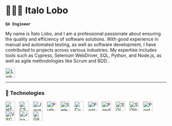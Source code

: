 # 👩🏻‍💻 Italo Lobo

**`QA Engineer`**

My name is Ítalo Lobo, and I am a professional passionate about ensuring the quality and efficiency of software solutions. With good experience in manual and automated testing, as well as software development, I have contributed to projects across various industries. My expertise includes tools such as Cypress, Selenium WebDriver, SQL, Python, and Node.js, as well as agile methodologies like Scrum and BDD..



<p align="left">
    <a href="https://www.linkedin.com/in/italo-lobo-qa/">
        <img 
            alt="LinkedIn" 
            title="My LinkedIn" 
            src="https://www.lusodados.pt/source/linkedin/linkedin.png"            
            height="30"
        />
    </a>
</p>

---

### 🤖 Technologies

<img 
    align="left" 
    alt="HTML"
    title="HTML" 
    width="30px" 
    style="padding-right: 10px;" 
    src="https://cdn.jsdelivr.net/gh/devicons/devicon@latest/icons/html5/html5-original.svg" 
/>
<img 
    align="left" 
    alt="CSS" 
    title="CSS"
    width="30px" 
    style="padding-right: 10px;" 
    src="https://cdn.jsdelivr.net/gh/devicons/devicon@latest/icons/css3/css3-original.svg" 
/>
<img 
    align="left" 
    alt="JavaScript" 
    title="JavaScript"
    width="30px" 
    style="padding-right: 10px;" 
    src="https://cdn.jsdelivr.net/gh/devicons/devicon@latest/icons/javascript/javascript-original.svg" 
/>
<img 
    align="left" 
    alt="Python" 
    title="Python"
    width="30px" 
    style="padding-right: 10px;" 
    src="https://cdn.jsdelivr.net/gh/devicons/devicon@latest/icons/python/python-original.svg" 
/>
<img 
    align="left" 
    alt="Selenium"
    title="Selenium" 
    width="30px" 
    style="padding-right: 10px;" 
    src="https://upload.wikimedia.org/wikipedia/commons/d/d5/Selenium_Logo.png" 
/>
<img 
    align="left" 
    alt="Cypress"
    title="Cypress" 
    width="30px" 
    style="padding-right: 10px;" 
    src="https://yt3.googleusercontent.com/MHW3vhUeDZZIKMm-T63-zkvPQsYab4OpbyvT8ifxmfz0E-fqIWj9r8tP4qITq2KLWI2eqK7q3A=s900-c-k-c0x00ffffff-no-rj" 
/>
<img 
    align="left" 
    alt="Postman"
    title="Postman" 
    width="30px" 
    style="padding-right: 10px;" 
    src="https://yt3.googleusercontent.com/XRzDTgEa9GybH_Uk21E9ri6_iYh-9gbyZzhiEBCnLjISgjTorjMiu7IwpChUMf2lLpEdX6ufDA=s900-c-k-c0x00ffffff-no-rj" 
/>
<img 
    align="left" 
    alt="Pandas" 
    title="Pandas"
    width="30px" 
    style="padding-right: 10px;" 
    src="https://netdata.cloud/img/pandas.png" 
/>
<img 
    align="left" 
    alt="SQL" 
    title="SQL"
    width="30px" 
    style="padding-right: 10px;" 
    src="https://www.netgen.co.za/wp-content/uploads/2023/05/SQL-Database.png" 
/>
<img 
    align="left" 
    alt="SQlite" 
    title="SQlite"
    width="30px" 
    style="padding-right: 10px;" 
    src="https://api.nuget.org/v3-flatcontainer/sqlite.redist/3.8.4.2/icon" 
/>
<img 
    align="left" 
    alt="PostgreSQL" 
    title="PostgreSQL"
    width="30px" 
    style="padding-right: 10px;" 
    src="https://upload.wikimedia.org/wikipedia/commons/thumb/2/29/Postgresql_elephant.svg/1200px-Postgresql_elephant.svg.png" 
/>
<img 
    align="left" 
    alt="VSCode" 
    title="VSCode"
    width="30px" 
    style="padding-right: 10px;" 
    src="https://carleton.ca/scs/wp-content/uploads/vscode-1.png" 
/>
<img 
    align="left" 
    alt="Jira Xray" 
    title="Jira Xray"
    width="30px" 
    style="padding-right: 10px;" 
    src="https://avatars.slack-edge.com/2018-11-30/493753869479_4b703f4119efe3d7d0ff_512.png" 
/>
<img 
    align="left" 
    alt="Git" 
    title="Git"
    width="30px" 
    style="padding-right: 10px;" 
    src="https://cdn.jsdelivr.net/gh/devicons/devicon@latest/icons/git/git-original.svg" 
/>

<br/>
<br/>
<!--
### 📊 Estatísticas

<p>
  <img 
    align="left" 
    alt="GitHub Stats" 
    height="200" 
    style="padding-right: 10px;" 
    src="https://github-readme-stats.vercel.app/api?username=italolobo&show_icons=true&theme=tokyonight&include_all_commits=true&locale=pt-br" 
  />

<img 
      align="left" 
      alt="GitHub Stats" 
      height="200" 
      src="https://github-readme-stats.vercel.app/api/top-langs/?username=italolobo&theme=tokyonight&layout=compact&custom_title=Tecnologias&langs_count=9" 
  />

</p>
-->
